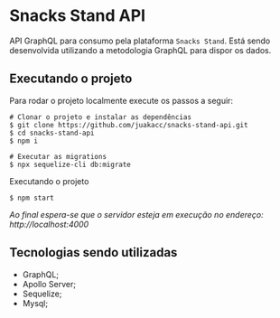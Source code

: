 # Snacks Stand API

API GraphQL para consumo pela plataforma `Snacks Stand`.
Está sendo desenvolvida utilizando a metodologia GraphQL para dispor os dados.

## Executando o projeto

Para rodar o projeto localmente execute os passos a seguir:

```shell
# Clonar o projeto e instalar as dependências
$ git clone https://github.com/juakacc/snacks-stand-api.git
$ cd snacks-stand-api
$ npm i
```

```shell
# Executar as migrations
$ npx sequelize-cli db:migrate
```

Executando o projeto

```shell
$ npm start
```

_Ao final espera-se que o servidor esteja em execução no endereço: http://localhost:4000_

## Tecnologias sendo utilizadas

- GraphQL;
- Apollo Server;
- Sequelize;
- Mysql;
